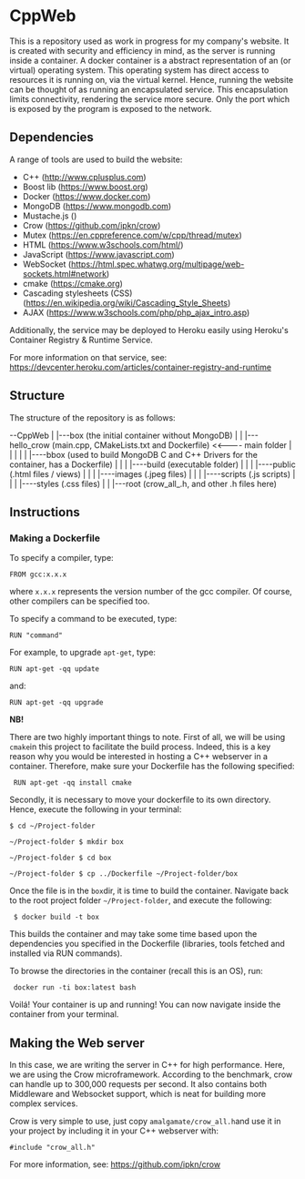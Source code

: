 # CppWeb

This is a repository used as work in progress for my company's website.
It is created with security and efficiency in mind, as the server is running inside a container.
A docker container is a abstract representation of an (or virtual) operating system. This operating system
has direct access to resources it is running on, via the virtual kernel.
Hence, running the website can be thought of as running an encapsulated service.
This encapsulation limits connectivity, rendering the service more secure. Only the port which
is exposed by the program is exposed to the network.

## Dependencies
A range of tools are used to build the website:
- C++ (http://www.cplusplus.com)
- Boost lib (https://www.boost.org)
- Docker (https://www.docker.com)
- MongoDB (https://www.mongodb.com)
- Mustache.js ()
- Crow (https://github.com/ipkn/crow)
- Mutex (https://en.cppreference.com/w/cpp/thread/mutex)
- HTML (https://www.w3schools.com/html/)
- JavaScript (https://www.javascript.com)
- WebSocket (https://html.spec.whatwg.org/multipage/web-sockets.html#network)
- cmake (https://cmake.org)
- Cascading stylesheets (CSS) (https://en.wikipedia.org/wiki/Cascading_Style_Sheets)
- AJAX (https://www.w3schools.com/php/php_ajax_intro.asp)

Additionally, the service may be deployed to Heroku easily using Heroku's Container Registry & Runtime Service.

For more information on that service, see: https://devcenter.heroku.com/articles/container-registry-and-runtime

## Structure
The structure of the repository is as follows:

--CppWeb
    |
    |---box (the initial container without MongoDB)
    |
    |
    |---hello_crow (main.cpp, CMakeLists.txt and Dockerfile)   <<---- main folder
    |       |
    |       |
    |       |----bbox (used to build MongoDB C and C++ Drivers for the container, has a Dockerfile)
    |       |
    |       |----build (executable folder)
    |       |
    |       |----public (.html files / views)
    |               |
    |               |----images  (.jpeg files)
    |               |
    |               |----scripts (.js scripts)
    |               |
    |               |----styles (.css files)
    |
    |
    |---root (crow_all_.h, and other .h files here)


## Instructions


### Making a Dockerfile
 To specify a compiler, type:

```FROM gcc:x.x.x ```

where ```x.x.x``` represents the version number of the gcc compiler. Of course, other compilers can be specified too.

To specify a command to be executed, type:

```RUN "command" ```

For example, to upgrade ```apt-get```, type:

```RUN apt-get -qq update```

and:

```RUN apt-get -qq upgrade```

**NB!**

There are two highly important things to note. First of all, we will be using ```cmake```in this project to facilitate the build process. Indeed, this is a key reason why you would be interested in hosting a C++ webserver in a container. Therefore, make sure your Dockerfile has the following specified:

``` RUN apt-get -qq install cmake```

Secondly, it is necessary to move your dockerfile to its own directory.
Hence, execute the following in your terminal:

```$ cd ~/Project-folder ```

```~/Project-folder $ mkdir box ```

```~/Project-folder $ cd box ```

```~/Project-folder $ cp ../Dockerfile ~/Project-folder/box```

Once the file is in the ```box```dir, it is time to build the container. Navigate back to the root project folder ```~/Project-folder```, and execute the following:

``` $ docker build -t box```

This builds the container and may take some time based upon the dependencies you specified in the Dockerfile (libraries, tools fetched and installed via RUN commands).

To browse the directories in the container (recall this is an OS), run:

``` docker run -ti box:latest bash```

Voilá! Your container is up and running! You can now navigate inside the container from your terminal.

## Making the Web server
In this case, we are writing the server in C++ for high performance. Here, we are using the Crow microframework. According to the benchmark, crow can handle up to 300,000 requests per second. It also contains both Middleware and Websocket support, which is neat for building more complex services.

Crow is very simple to use, just copy ```amalgamate/crow_all.h```and use it in your project by including it in your C++ webserver with:

```#include "crow_all.h" ```

For more information, see: https://github.com/ipkn/crow
